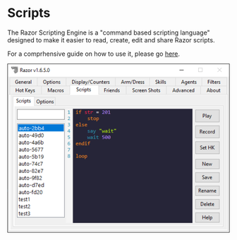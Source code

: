 # Scripts

The Razor Scripting Engine is a "command based scripting language" designed to make it easier to read, create, edit and share Razor scripts.

For a comprhensive guide on how to use it, please go [here](http://www.uor-razor.com/guide/).

![scripts](images/scripts.png)
